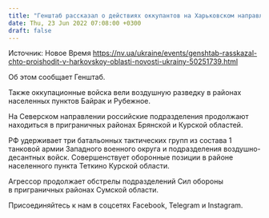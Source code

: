 ```yaml
---
title: "Генштаб рассказал о действиях оккупантов на Харьковском направлении"
date: Thu, 23 Jun 2022 07:08:00 +0300
draft: false
---
```

Источник: Новое Время https://nv.ua/ukraine/events/genshtab-rasskazal-chto-proishodit-v-harkovskoy-oblasti-novosti-ukrainy-50251739.html


Об этом сообщает Генштаб.

Также оккупационные войска вели воздушную разведку в районах населенных пунктов Байрак и Рубежное.

На Северском направлении российские подразделения продолжают находиться в приграничных районах Брянской и Курской областей.

РФ удерживает три батальонных тактических групп из состава 1 танковой армии Западного военного округа и подразделения воздушно-десантных войск. Совершенствует оборонные позиции в районе населенного пункта Теткино Курской области.

Агрессор продолжает обстрелы подразделений Сил обороны в приграничных районах Сумской области.

Присоединяйтесь к нам в соцсетях Facebook, Telegram и Instagram.
